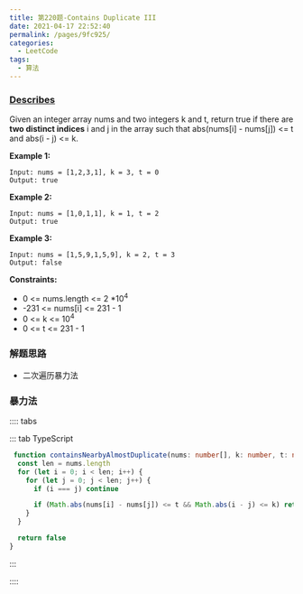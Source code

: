 ```yaml
---
title: 第220题-Contains Duplicate III
date: 2021-04-17 22:52:40
permalink: /pages/9fc925/
categories:
  - LeetCode
tags:
  - 算法
---
```


### [Describes](https://leetcode-cn.com/problems/contains-duplicate-iii/)

Given an integer array <span class="span-shadow">nums</span> and two integers <span class="span-shadow">k</span> and <span class="span-shadow">t</span>, return <span class="span-shadow">true</span> if there are **two distinct indices** <span class="span-shadow">i</span> and <span class="span-shadow">j</span> in the array such that <span class="span-shadow">abs(nums[i] - nums[j]) <= t</span> and <span class="span-shadow">abs(i - j) <= k</span>.


<!-- more -->

**Example 1:**

```
Input: nums = [1,2,3,1], k = 3, t = 0
Output: true
```

**Example 2:**

```
Input: nums = [1,0,1,1], k = 1, t = 2
Output: true
```

**Example 3:**

```
Input: nums = [1,5,9,1,5,9], k = 2, t = 3
Output: false
```

**Constraints:**

- <span class="span-shadow">0 <= nums.length <= 2 *10<sup>4</sup></span>
- <span class="span-shadow">-231 <= nums[i] <= 231 - 1</span>
- <span class="span-shadow">0 <= k <= 10<sup>4</sup></span>
- <span class="span-shadow">0 <= t <= 231 - 1</span>

### 解题思路

- 二次遍历暴力法

### 暴力法

:::: tabs

::: tab TypeScript

```TypeScript
 function containsNearbyAlmostDuplicate(nums: number[], k: number, t: number): boolean {
  const len = nums.length
  for (let i = 0; i < len; i++) {
    for (let j = 0; j < len; j++) {
      if (i === j) continue

      if (Math.abs(nums[i] - nums[j]) <= t && Math.abs(i - j) <= k) return true
    }
  }

  return false
}
```

:::

::::